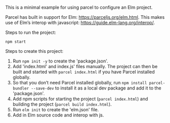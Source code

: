 This is a minimal example for using parcel to configure an Elm project.

Parcel has built in support for Elm: https://parceljs.org/elm.html.
This makes use of Elm’s interop with javascript: https://guide.elm-lang.org/interop/.

Steps to run the project:

```npm start```

Steps to create this project:

1. Run `npm init -y` to create the 'package.json'.
2. Add 'index.html' and index.js' files manually. The project can then be built and started with `parcel index.html` if you have Parcel installed globally.
3. So that you don’t need Parcel installed globally, run `npm install parcel-bundler --save-dev` to install it as a local dev package and add it to the 'package.json'.
4. Add npm scripts for starting the project (`parcel index.html`) and building the project (`parcel build index.html`).
5. Run `elm init` to create the 'elm.json' file.
6. Add in Elm source code and interop with js.